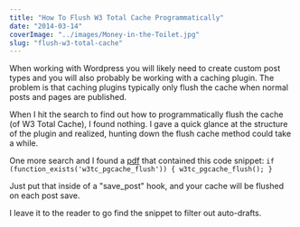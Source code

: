 ```yaml
---
title: "How To Flush W3 Total Cache Programmatically"
date: "2014-03-14"
coverImage: "../images/Money-in-the-Toilet.jpg"
slug: "flush-w3-total-cache"
---
```


When working with Wordpress you will likely need to create custom post types and you will also probably be working with a caching plugin. The problem is that caching plugins typically only flush the cache when normal posts and pages are published.

When I hit the search to find out how to programmatically flush the cache (of W3 Total Cache), I found nothing. I gave a quick glance at the structure of the plugin and realized, hunting down the flush cache method could take a while.

One more search and I found a [pdf](http://bacsoftwareconsulting.com/blog/wp-content/uploads/2011/01/w3totalcache/frequently-asked-questions-w3tc.pdf) that contained this code snippet: `if (function_exists('w3tc_pgcache_flush')) { w3tc_pgcache_flush(); }`

Just put that inside of a "save_post" hook, and your cache will be flushed on each post save.

I leave it to the reader to go find the snippet to filter out auto-drafts.
